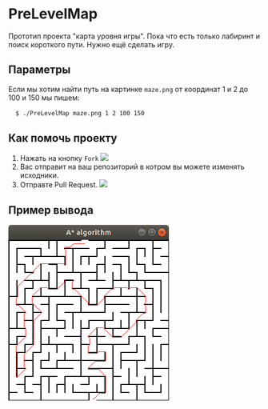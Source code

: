# PreLevelMap
Прототип проекта "карта уровня игры".
Пока что есть только лабиринт и поиск короткого пути.
Нужно ещё сделать игру.

## Параметры
Если мы хотим найти путь на картинке `maze.png` от координат 1 и 2 до 100 и 150 мы пишем:

```sh
  $ ./PreLevelMap maze.png 1 2 100 150
```

## Как помочь проекту
  1. Нажать на кнопку `Fork` 
     ![](https://upload.wikimedia.org/wikipedia/commons/3/38/GitHub_Fork_Button.png)
  2. Вас отправит на ваш репозиторий в котром вы можете изменять исходники.
  3. Отправте Pull Request. 
     ![](https://guides.github.com/activities/hello-world/pr-tab.gif)

## Пример вывода
![](screenshot/screen1.png)

